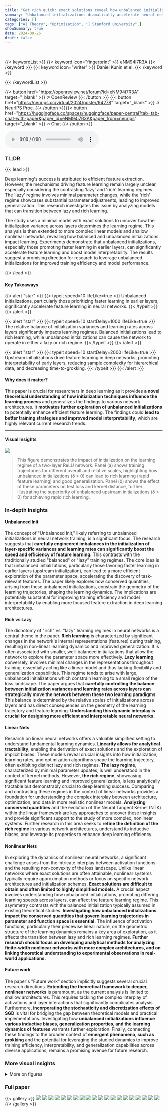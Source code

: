 ```yaml
---
title: "Get rich quick: exact solutions reveal how unbalanced initializations promote rapid feature learning"
summary: "Unbalanced initializations dramatically accelerate neural network feature learning by modifying the geometry of learning trajectories, enabling faster feature extraction and improved generalization."
categories: []
tags: ["AI Theory", "Optimization", "🏢 Stanford University",]
showSummary: true
date: 2024-09-26
draft: false
---
```


<br>

{{< keywordList >}}
{{< keyword icon="fingerprint" >}} eNM94i7R3A {{< /keyword >}}
{{< keyword icon="writer" >}} Daniel Kunin et el. {{< /keyword >}}
 
{{< /keywordList >}}

{{< button href="https://openreview.net/forum?id=eNM94i7R3A" target="_blank" >}}
↗ OpenReview
{{< /button >}}
{{< button href="https://neurips.cc/virtual/2024/poster/94278" target="_blank" >}}
↗ NeurIPS Proc.
{{< /button >}}{{< button href="https://huggingface.co/spaces/huggingface/paper-central?tab=tab-chat-with-paper&paper_id=eNM94i7R3A&paper_from=neurips" target="_blank" >}}
↗ Chat
{{< /button >}}



<audio controls>
    <source src="https://ai-paper-reviewer.com/eNM94i7R3A/podcast.wav" type="audio/wav">
    Your browser does not support the audio element.
</audio>


### TL;DR


{{< lead >}}

Deep learning's success is attributed to efficient feature extraction. However, the mechanisms driving feature learning remain largely unclear, especially considering the contrasting 'lazy' and 'rich' learning regimes. The 'lazy' regime involves minimal parameter changes, while the 'rich' regime showcases substantial parameter adjustments, leading to improved generalization. This research investigates this issue by analyzing models that can transition between lazy and rich learning. 

The study uses a minimal model with exact solutions to uncover how the initialization variance across layers determines the learning regime. This analysis is then extended to more complex linear models and shallow nonlinear networks, revealing how balanced and unbalanced initializations impact learning. Experiments demonstrate that unbalanced initializations, especially those promoting faster learning in earlier layers, can significantly accelerate feature learning and boost model interpretability. The results suggest a promising direction for research to leverage unbalanced initializations for improved training efficiency and model performance.

{{< /lead >}}


#### Key Takeaways

{{< alert "star" >}}
{{< typeit speed=10 lifeLike=true >}} Unbalanced initializations, particularly those prioritizing faster learning in earlier layers, significantly accelerate feature learning in neural networks. {{< /typeit >}}
{{< /alert >}}

{{< alert "star" >}}
{{< typeit speed=10 startDelay=1000 lifeLike=true >}} The relative balance of initialization variances and learning rates across layers significantly impacts learning regimes. Balanced initializations lead to rich learning, while unbalanced initializations can cause the network to operate in either a lazy or rich regime. {{< /typeit >}}
{{< /alert >}}

{{< alert "star" >}}
{{< typeit speed=10 startDelay=2000 lifeLike=true >}} Upstream initializations drive feature learning in deep networks, promoting interpretability of early layers, reducing sample complexity for hierarchical data, and decreasing time-to-grokking. {{< /typeit >}}
{{< /alert >}}

#### Why does it matter?
This paper is crucial for researchers in deep learning as it provides **a novel theoretical understanding of how initialization techniques influence the learning process** and generalizes the findings to various network architectures. It **motivates further exploration of unbalanced initializations** to potentially enhance efficient feature learning.  The findings could **lead to better training strategies and improved model interpretability**, which are highly relevant current research trends.

------
#### Visual Insights



![](https://ai-paper-reviewer.com/eNM94i7R3A/figures_1_1.jpg)

> This figure demonstrates the impact of initialization on the learning regime of a two-layer ReLU network.  Panel (a) shows training trajectories for different overall and relative scales, highlighting how unbalanced initializations (δ ≠ 0) can lead to rich learning (rapid feature learning) and good generalization. Panel (b) shows the effect of these parameters on test loss and kernel distance, further illustrating the superiority of unbalanced upstream initializations (δ > 0) for achieving rapid rich learning.







### In-depth insights


#### Unbalanced Init
The concept of "Unbalanced Init," likely referring to unbalanced initializations in neural network training, is a significant focus.  The research suggests that **carefully engineered imbalances in the initialization of layer-specific variances and learning rates can significantly boost the speed and efficiency of feature learning.** This contrasts with the traditionally studied "balanced" or "lazy" training regimes. The core idea is that unbalanced initializations, particularly those favoring faster learning in earlier layers (upstream initialization), can lead to a more efficient exploration of the parameter space, accelerating the discovery of task-relevant features.  The paper likely explores how conserved quantities, arising from these unbalanced initializations, constrain the geometry of the learning trajectories, shaping the learning dynamics. The implications are potentially substantial for improving training efficiency and model interpretability by enabling more focused feature extraction in deep learning architectures.

#### Rich vs Lazy
The dichotomy of "rich" vs. "lazy" learning regimes in neural networks is a central theme in the paper.  **Rich learning** is characterized by significant changes in the network's internal representations (features) during training, resulting in non-linear learning dynamics and improved generalization. It is often associated with smaller, well-balanced initializations that allow the network to explore the parameter space more effectively. **Lazy learning**, conversely, involves minimal changes in the representations throughout training, essentially acting like a linear model and thus lacking flexibility and generalization capabilities.  This regime tends to arise with large, unbalanced initializations which constrain learning to a small region of the loss landscape. The paper argues that **carefully controlling the balance between initialization variances and learning rates across layers can strategically move the network between these two learning paradigms**. This balance is determined by the relative scales of initializations across layers and has direct consequences on the geometry of the learning trajectory and feature learning.  **Understanding this dynamic interplay is crucial for designing more efficient and interpretable neural networks.**

#### Linear Nets
Research on linear neural networks offers a valuable simplified setting to understand fundamental learning dynamics. **Linearity allows for analytical tractability**, enabling the derivation of exact solutions and the exploration of implicit biases.  These models reveal crucial insights into how initialization, learning rates, and optimization algorithms shape the learning trajectory, often exhibiting distinct lazy and rich regimes.  **The lazy regime**, characterized by minimal parameter updates, is well understood in the context of kernel methods. However, **the rich regime**, showcasing significant feature learning and improved generalization, is less analytically tractable but demonstrably crucial to deep learning success.  Comparing and contrasting these regimes in the context of linear networks provides a foundation for understanding the complex interplay between architecture, optimization, and data in more realistic nonlinear models.  **Analyzing conserved quantities** and the evolution of the Neural Tangent Kernel (NTK) within the linear framework are key approaches to uncover these insights and provide significant support to the study of more complex, nonlinear systems.  Further research in this area seeks to **refine the definition of the rich regime** in various network architectures, understand its inductive biases, and leverage its properties to enhance deep learning efficiency.

#### Nonlinear Nets
In exploring the dynamics of nonlinear neural networks, a significant challenge arises from the intricate interplay between activation functions and the resulting non-convexity of the loss landscape.  Unlike linear networks where exact solutions are often attainable, nonlinear systems typically require approximation methods or focus on specific network architectures and initialization schemes.  **Exact solutions are difficult to obtain and often limited to highly simplified models.**  A crucial aspect involves understanding how unbalanced initializations, promoting differing learning speeds across layers, can affect the feature learning regime. This asymmetry contrasts with the balanced initialization typically assumed in existing theoretical studies.  **Investigating how unbalanced initializations impact the conserved quantities that govern learning trajectories in parameter and function space is essential.** The influence of activation functions, particularly their piecewise linear nature, on the geometric structure of the learning dynamics remains a key area of exploration, as it affects the transition between lazy and rich learning regimes.  **Further research should focus on developing analytical methods for analyzing finite-width nonlinear networks with more complex architectures, and on linking theoretical understanding to experimental observations in real-world applications.**

#### Future work
The paper's "Future work" section implicitly suggests several crucial research directions.  **Extending the theoretical framework to deeper, nonlinear networks** is paramount, as the current analysis is limited to shallow architectures.  This requires tackling the complex interplay of activations and layer interactions that significantly complicates analysis.  Furthermore, **incorporating the stochasticity and discretization effects of SGD** is vital for bridging the gap between theoretical models and practical implementations. Investigating how **unbalanced initializations influence various inductive biases, generalization properties, and the learning dynamics of features** warrants further exploration.  Finally, connecting these findings to the broader context of **emergent phenomena, such as grokking** and the potential for leveraging the studied dynamics to improve training efficiency, interpretability, and generalization capabilities across diverse applications, remains a promising avenue for future research.


### More visual insights

<details>
<summary>More on figures
</summary>


![](https://ai-paper-reviewer.com/eNM94i7R3A/figures_1_2.jpg)

> This figure demonstrates how unbalanced initializations affect the learning regime of a two-layer neural network.  Panel (a) shows training trajectories for different overall and relative scales, highlighting how upstream initializations lead to faster learning and better alignment with a teacher network. Panel (b) shows a complex phase portrait of learning regimes in parameter space, illustrating the transition from lazy to rich learning driven by overall scale and the directionality of relative scale (upstream vs. downstream).


![](https://ai-paper-reviewer.com/eNM94i7R3A/figures_3_1.jpg)

> This figure shows how the conserved quantity delta (δ) influences the geometry of the training trajectory in parameter space for a two-layer single-neuron linear network.  The conserved quantity δ = nwa² – Na||w||2 constrains the trajectory to different shapes depending on its value:  - **δ < 0 (Downstream):** The trajectory is constrained to a one-sheeted hyperboloid. - **δ = 0 (Balanced):** The trajectory follows a double cone shape. - **δ > 0 (Upstream):** The trajectory is constrained to a two-sheeted hyperboloid.  The figure illustrates these trajectories for three different initializations (a0, w0) that have the same product (a0*w0),  highlighting how the conserved quantity δ shapes the geometry of the optimization landscape.


![](https://ai-paper-reviewer.com/eNM94i7R3A/figures_4_1.jpg)

> This figure shows the comparison between theoretical predictions and gradient flow simulations for a single hidden neuron model across different values of delta (δ).  The metrics plotted are the signed magnitude μ, alignment φ, and kernel distance S(0, t). The results demonstrate distinct learning dynamics across different δ regimes, showcasing lazy, rich, and delayed rich learning behaviors.


![](https://ai-paper-reviewer.com/eNM94i7R3A/figures_5_1.jpg)

> This figure shows how the conserved quantity  δ influences the learning trajectories in function space.  The left panel shows the trajectories for a whitened input matrix (XTX = I), where exact solutions can be derived. The right panel shows the trajectories for a low-rank input matrix, where exact solutions are only possible in the limit of  δ  approaching positive or negative infinity.  Different initializations (upstream, downstream, and balanced) lead to distinct learning behaviors.


![](https://ai-paper-reviewer.com/eNM94i7R3A/figures_8_1.jpg)

> This figure demonstrates the difference between lazy and rich learning regimes in a two-layer ReLU network trained on an XOR-like dataset.  Panel (a) visually shows how the input-output map's surface changes over time, revealing different activation patterns. Lazy learning retains the same activation pattern, while rich learning shows dynamic changes in activation patterns. Panel (b) quantitatively supports these observations by showing that rich learning involves large changes in activation patterns (Hamming distance) with only small changes in parameters, while lazy learning shows smaller changes in both.


![](https://ai-paper-reviewer.com/eNM94i7R3A/figures_9_1.jpg)

> This figure shows experimental results supporting the claim that upstream initializations (where the first layer learns faster than subsequent layers) improve feature learning in various deep learning models.  Subfigure (a) shows kernel distance, measuring the change in the model's learned kernel, demonstrating that upstream initialization leads to more significant changes. Subfigure (b) presents convolutional filter visualizations, showing that upstream initialization leads to simpler, more interpretable filters in the early layers of a CNN. Subfigure (c) illustrates that upstream initialization reduces the sample complexity needed to learn hierarchical data, while subfigure (d) shows that it reduces the time until successful generalization is achieved (a phenomenon known as 'grokking').


![](https://ai-paper-reviewer.com/eNM94i7R3A/figures_19_1.jpg)

> This figure shows how the conserved quantity delta (δ) influences the geometry of the training trajectory in parameter space.  Different values of δ correspond to different geometric shapes (hyperboloids or cones), each constraining the learning dynamics to specific regions. The color-coding of the surface indicates the training loss at different points in parameter space, showing how different initializations and trajectories lead to varying levels of loss. The figure visually represents the transition between lazy and rich learning regimes by showing how the geometry of the trajectory changes based on the initial conditions. This is a key illustration of how the conserved quantity affects the training dynamics. 


![](https://ai-paper-reviewer.com/eNM94i7R3A/figures_20_1.jpg)

> This figure shows the comparison between theoretical predictions and gradient flow simulations for three key metrics (μ, φ, and S(0,t)).  The dynamics of these metrics are shown for different values of δ (relative scale), which determines the learning regime (lazy, rich, or delayed rich). Upstream initializations (δ>0) show minimal changes in μ, rapid alignment in φ, and S remains near zero (lazy). Balanced initializations (δ=0) exhibit significant changes in both μ and φ, and S quickly increases (rich). Downstream initializations (δ<0) initially show a rapid decrease in μ, followed by slow increases in both μ and φ, and a delayed increase in S (delayed rich).


![](https://ai-paper-reviewer.com/eNM94i7R3A/figures_34_1.jpg)

> This figure shows that rapid feature learning is driven by large changes in the activation patterns with minimal parameter changes.  Two-layer ReLU networks are trained on an XOR-like task, starting from an almost-zero input-output map.  The top row shows the impact of a balanced or upstream initialization; an initial rapid change in activation patterns with minimal changes to the input-output map, followed by a data-fitting phase. The bottom row illustrates a lazy initialization, where the activation partition remains static throughout training, and the network simply reweights the neurons to fit the data. The right panel (b) further quantifies this by plotting the Hamming distance (changes in activation patterns) and parameter distance as a function of overall and relative scales, demonstrating that unbalanced initializations, especially upstream, lead to fast rich learning.


![](https://ai-paper-reviewer.com/eNM94i7R3A/figures_37_1.jpg)

> This figure demonstrates the impact of unbalanced initializations on the learning dynamics of a two-layer neural network. Panel (a) shows how different overall scales and relative scales between layers affect the training trajectories, leading to either lazy or rich learning regimes. Panel (b) illustrates the relationship between overall scale, relative scale, test loss, and kernel distance, revealing that a small overall scale and large relative scale (upstream initialization) lead to rapid rich learning and good generalization.


![](https://ai-paper-reviewer.com/eNM94i7R3A/figures_38_1.jpg)

> This figure shows experimental results supporting the claim that upstream initialization promotes rapid feature learning.  It demonstrates the impact of unbalanced initializations on four different aspects: feature learning via activation pattern changes, interpretability of early convolutional layers, sample complexity in hierarchical data learning, and the speed of 'grokking' in modular arithmetic.  In all cases, the effect is achieved by modifying the initialization variance of early layers relative to later ones. 


![](https://ai-paper-reviewer.com/eNM94i7R3A/figures_39_1.jpg)

> This figure demonstrates the impact of upstream initializations on various aspects of deep learning.  It shows that upstream initializations (where the first layer learns faster than subsequent layers) lead to faster feature learning, improved interpretability of early layers in convolutional neural networks (CNNs), reduced sample complexity in learning hierarchical data, and faster 'grokking' (sudden generalization) in modular arithmetic tasks.  The experiments involve scaling the initialization of the first (and last) layer to control the relative learning speed.  Subfigures illustrate these impacts using different metrics: kernel distance, convolutional filter visualizations, random hierarchy model results, and transformer grokking results.


</details>






### Full paper

{{< gallery >}}
<img src="https://ai-paper-reviewer.com/eNM94i7R3A/1.png" class="grid-w50 md:grid-w33 xl:grid-w25" />
<img src="https://ai-paper-reviewer.com/eNM94i7R3A/2.png" class="grid-w50 md:grid-w33 xl:grid-w25" />
<img src="https://ai-paper-reviewer.com/eNM94i7R3A/3.png" class="grid-w50 md:grid-w33 xl:grid-w25" />
<img src="https://ai-paper-reviewer.com/eNM94i7R3A/4.png" class="grid-w50 md:grid-w33 xl:grid-w25" />
<img src="https://ai-paper-reviewer.com/eNM94i7R3A/5.png" class="grid-w50 md:grid-w33 xl:grid-w25" />
<img src="https://ai-paper-reviewer.com/eNM94i7R3A/6.png" class="grid-w50 md:grid-w33 xl:grid-w25" />
<img src="https://ai-paper-reviewer.com/eNM94i7R3A/7.png" class="grid-w50 md:grid-w33 xl:grid-w25" />
<img src="https://ai-paper-reviewer.com/eNM94i7R3A/8.png" class="grid-w50 md:grid-w33 xl:grid-w25" />
<img src="https://ai-paper-reviewer.com/eNM94i7R3A/9.png" class="grid-w50 md:grid-w33 xl:grid-w25" />
<img src="https://ai-paper-reviewer.com/eNM94i7R3A/10.png" class="grid-w50 md:grid-w33 xl:grid-w25" />
<img src="https://ai-paper-reviewer.com/eNM94i7R3A/11.png" class="grid-w50 md:grid-w33 xl:grid-w25" />
<img src="https://ai-paper-reviewer.com/eNM94i7R3A/12.png" class="grid-w50 md:grid-w33 xl:grid-w25" />
<img src="https://ai-paper-reviewer.com/eNM94i7R3A/13.png" class="grid-w50 md:grid-w33 xl:grid-w25" />
<img src="https://ai-paper-reviewer.com/eNM94i7R3A/14.png" class="grid-w50 md:grid-w33 xl:grid-w25" />
<img src="https://ai-paper-reviewer.com/eNM94i7R3A/15.png" class="grid-w50 md:grid-w33 xl:grid-w25" />
<img src="https://ai-paper-reviewer.com/eNM94i7R3A/16.png" class="grid-w50 md:grid-w33 xl:grid-w25" />
<img src="https://ai-paper-reviewer.com/eNM94i7R3A/17.png" class="grid-w50 md:grid-w33 xl:grid-w25" />
<img src="https://ai-paper-reviewer.com/eNM94i7R3A/18.png" class="grid-w50 md:grid-w33 xl:grid-w25" />
<img src="https://ai-paper-reviewer.com/eNM94i7R3A/19.png" class="grid-w50 md:grid-w33 xl:grid-w25" />
<img src="https://ai-paper-reviewer.com/eNM94i7R3A/20.png" class="grid-w50 md:grid-w33 xl:grid-w25" />
{{< /gallery >}}